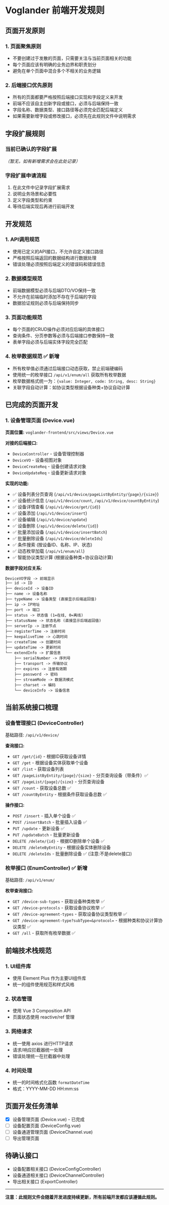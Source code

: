 # Voglander 前端开发规则

## 页面开发原则

### 1. 页面聚焦原则

- 不要创建过于发散的页面，只需要关注与当前页面相关的功能
- 每个页面应该有明确的业务边界和职责划分
- 避免在单个页面中混合多个不相关的业务逻辑

### 2. 后端接口优先原则

- 所有的页面都要严格按照后端接口实现和字段定义来开发
- 前端不应该自主创新字段或接口，必须与后端保持一致
- 字段名称、数据类型、接口路径等必须完全匹配后端定义
- 如果需要新增字段或修改接口，必须先在此规则文件中说明需求

## 字段扩展规则

### 当前已确认的字段扩展

*（暂无，如有新增需求会在此处记录）*

### 字段扩展申请流程

1. 在此文件中记录字段扩展需求
2. 说明业务场景和必要性
3. 定义字段类型和约束
4. 等待后端实现后再进行前端开发

## 开发规范

### 1. API调用规范

- 使用已定义的API接口，不允许自定义接口路径
- 严格按照后端返回的数据结构进行数据处理
- 错误处理必须按照后端定义的错误码和错误信息

### 2. 数据模型规范

- 前端数据模型必须与后端DTO/VO保持一致
- 不允许在前端临时添加不存在于后端的字段
- 数据验证规则必须与后端保持同步

### 3. 页面功能规范

- 每个页面的CRUD操作必须对应后端的具体接口
- 查询条件、分页参数等必须与后端接口参数保持一致
- 表单字段必须与后端实体字段完全匹配

### 4. 枚举数据规范 ✅ 新增

- 所有枚举值必须通过后端接口动态获取，禁止前端硬编码
- 使用统一的枚举接口 `/api/v1/enum/all` 获取所有枚举数据
- 枚举数据格式统一为：`{value: Integer, code: String, desc: String}`
- 关联字段自动计算：如协议类型根据设备种类+协议自动计算

## 已完成的页面开发

### 1. 设备管理页面 (Device.vue)

**页面位置:** `voglander-frontend/src/views/Device.vue`

**对接的后端接口:**

- `DeviceController` - 设备管理控制器
- `DeviceVO` - 设备视图对象
- `DeviceCreateReq` - 设备创建请求对象
- `DeviceUpdateReq` - 设备更新请求对象

**实现的功能:**

- ✅ 设备列表分页查询 (`/api/v1/device/pageListByEntity/{page}/{size}`)
- ✅ 设备统计信息 (`/api/v1/device/count`, `/api/v1/device/countByEntity`)
- ✅ 设备详情查看 (`/api/v1/device/get/{id}`)
- ✅ 设备添加 (`/api/v1/device/insert`)
- ✅ 设备编辑 (`/api/v1/device/update`)
- ✅ 设备删除 (`/api/v1/device/delete/{id}`)
- ✅ 批量添加设备 (`/api/v1/device/insertBatch`)
- ✅ 批量删除设备 (`/api/v1/device/deleteIds`)
- ✅ 条件搜索 (按设备ID、名称、IP、状态)
- ✅ 动态枚举加载 (`/api/v1/enum/all`)
- ✅ 智能协议类型计算 (根据设备种类+协议自动计算)

**数据字段对应关系:**

```
DeviceVO字段 -> 前端显示
├── id -> ID
├── deviceId -> 设备ID
├── name -> 设备名称
├── typeName -> 设备类型 (直接显示后端返回值)
├── ip -> IP地址
├── port -> 端口
├── status -> 状态值 (1=在线, 0=离线)
├── statusName -> 状态名称 (直接显示后端返回值)
├── serverIp -> 注册节点
├── registerTime -> 注册时间
├── keepaliveTime -> 心跳时间
├── createTime -> 创建时间
├── updateTime -> 更新时间
└── extendInfo -> 扩展信息
    ├── serialNumber -> 序列号
    ├── transport -> 传输协议
    ├── expires -> 注册有效期
    ├── password -> 密码
    ├── streamMode -> 数据流模式
    ├── charset -> 编码
    └── deviceInfo -> 设备信息
```

## 当前系统接口梳理

### 设备管理接口 (DeviceController)

基础路径: `/api/v1/device/`

**查询接口:**

- `GET /get/{id}` - 根据ID获取设备详情
- `GET /get` - 根据设备实体获取单个设备
- `GET /list` - 获取设备列表
- `GET /pageListByEntity/{page}/{size}` - 分页查询设备（带条件）✅
- `GET /pageList/{page}/{size}` - 分页查询设备
- `GET /count` - 获取设备总数 ✅
- `GET /countByEntity` - 根据条件获取设备总数 ✅

**操作接口:**

- `POST /insert` - 插入单个设备 ✅
- `POST /insertBatch` - 批量插入设备 ✅
- `PUT /update` - 更新设备 ✅
- `PUT /updateBatch` - 批量更新设备
- `DELETE /delete/{id}` - 根据ID删除单个设备 ✅
- `DELETE /deleteByEntity` - 根据设备实体删除设备
- `DELETE /deleteIds` - 批量删除设备 ✅ (注意:不是delete接口)

### 枚举接口 (EnumController) ✅ 新增

基础路径: `/api/v1/enum/`

**枚举查询接口:**

- `GET /device-sub-types` - 获取设备种类枚举 ✅
- `GET /device-protocols` - 获取设备协议枚举 ✅
- `GET /device-agreement-types` - 获取设备协议类型枚举 ✅
- `GET /device-agreement-type?subType=&protocol=` - 根据种类和协议计算协议类型 ✅
- `GET /all` - 获取所有枚举数据 ✅

## 前端技术栈规范

### 1. UI组件库

- 使用 Element Plus 作为主要UI组件库
- 统一的组件使用规范和样式风格

### 2. 状态管理

- 使用 Vue 3 Composition API
- 页面状态使用 reactive/ref 管理

### 3. 网络请求

- 统一使用 axios 进行HTTP请求
- 请求/响应拦截器统一处理
- 错误处理统一在拦截器中处理

### 4. 时间处理

- 统一的时间格式化函数 `formatDateTime`
- 格式：YYYY-MM-DD HH:mm:ss

## 页面开发任务清单

- [x] 设备管理页面 (Device.vue) - 已完成
- [ ] 设备配置页面 (DeviceConfig.vue)
- [ ] 设备通道管理页面 (DeviceChannel.vue)
- [ ] 导出管理页面

## 待确认接口

- 设备配置相关接口 (DeviceConfigController)
- 设备通道相关接口 (DeviceChannelController)
- 导出相关接口 (ExportController)

---

**注意：此规则文件会随着开发进度持续更新，所有前端开发都应该遵循此规则。**